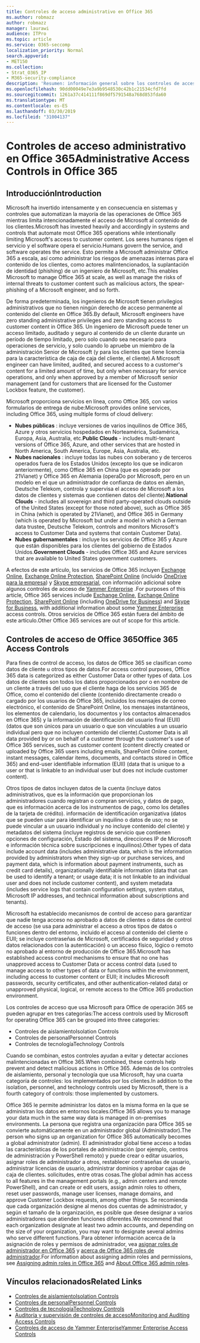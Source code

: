 ```yaml
---
title: Controles de acceso administrativo en Office 365
ms.author: robmazz
author: robmazz
manager: laurawi
audience: ITPro
ms.topic: article
ms.service: O365-seccomp
localization_priority: Normal
search.appverid:
- MET150
ms.collection:
- Strat_O365_IP
- M365-security-compliance
description: 'Resumen: información general sobre los controles de acceso administrativo de Office 365 y la categorización de datos.'
ms.openlocfilehash: 90dd00049e7e3a9b9548530c42b1c21534cfd7fd
ms.sourcegitcommit: 1261a37c414111f869df5791548a768d853fda60
ms.translationtype: MT
ms.contentlocale: es-ES
ms.lasthandoff: 03/30/2019
ms.locfileid: "31004137"
---
```

# <a name="administrative-access-controls-in-office-365"></a><span data-ttu-id="a6f02-103">Controles de acceso administrativo en Office 365</span><span class="sxs-lookup"><span data-stu-id="a6f02-103">Administrative Access Controls in Office 365</span></span> 

## <a name="introduction"></a><span data-ttu-id="a6f02-104">Introducción</span><span class="sxs-lookup"><span data-stu-id="a6f02-104">Introduction</span></span>
<span data-ttu-id="a6f02-105">Microsoft ha invertido intensamente y en consecuencia en sistemas y controles que automatizan la mayoría de las operaciones de Office 365 mientras limita intencionadamente el acceso de Microsoft al contenido de los clientes.</span><span class="sxs-lookup"><span data-stu-id="a6f02-105">Microsoft has invested heavily and accordingly in systems and controls that automate most Office 365 operations while intentionally limiting Microsoft's access to customer content.</span></span> <span data-ttu-id="a6f02-106">Los seres humanos rigen el servicio y el software opera el servicio.</span><span class="sxs-lookup"><span data-stu-id="a6f02-106">Humans govern the service, and software operates the service.</span></span> <span data-ttu-id="a6f02-107">Esto permite a Microsoft administrar Office 365 a escala, así como administrar los riesgos de amenazas internas para el contenido de los clientes, como actores malintencionados, la suplantación de identidad (phishing) de un ingeniero de Microsoft, etc.</span><span class="sxs-lookup"><span data-stu-id="a6f02-107">This enables Microsoft to manage Office 365 at scale, as well as manage the risks of internal threats to customer content such as malicious actors, the spear-phishing of a Microsoft engineer, and so forth.</span></span>

<span data-ttu-id="a6f02-108">De forma predeterminada, los ingenieros de Microsoft tienen privilegios administrativos que no tienen ningún derecho de acceso permanente al contenido del cliente en Office 365.</span><span class="sxs-lookup"><span data-stu-id="a6f02-108">By default, Microsoft engineers have zero standing administrative privileges and zero standing access to customer content in Office 365.</span></span> <span data-ttu-id="a6f02-109">Un ingeniero de Microsoft puede tener un acceso limitado, auditado y seguro al contenido de un cliente durante un período de tiempo limitado, pero solo cuando sea necesario para operaciones de servicio, y solo cuando lo apruebe un miembro de la administración Senior de Microsoft (y para los clientes que tiene licencia para la característica de caja de caja del cliente, el cliente).</span><span class="sxs-lookup"><span data-stu-id="a6f02-109">A Microsoft engineer can have limited, audited, and secured access to a customer's content for a limited amount of time, but only when necessary for service operations, and only when approved by a member of Microsoft senior management (and for customers that are licensed for the Customer Lockbox feature, the customer).</span></span>

<span data-ttu-id="a6f02-110">Microsoft proporciona servicios en línea, como Office 365, con varios formularios de entrega de nube:</span><span class="sxs-lookup"><span data-stu-id="a6f02-110">Microsoft provides online services, including Office 365, using multiple forms of cloud delivery:</span></span>

- <span data-ttu-id="a6f02-111">**Nubes públicas** : incluye versiones de varios inquilinos de Office 365, Azure y otros servicios hospedados en Norteamérica, Sudamérica, Europa, Asia, Australia, etc.</span><span class="sxs-lookup"><span data-stu-id="a6f02-111">**Public Clouds** - includes multi-tenant versions of Office 365, Azure, and other services that are hosted in North America, South America, Europe, Asia, Australia, etc.</span></span>
- <span data-ttu-id="a6f02-112">**Nubes nacionales** : incluye todas las nubes con soberano y de terceros operados fuera de los Estados Unidos (excepto los que se indicaron anteriormente), como Office 365 en China (que es operado por 21Vianet) y Office 365 en Alemania (operaDo por Microsoft, pero en un modelo en el que un administrador de confianza de datos en alemán, Deutsche Telekom, controla y supervisa el acceso de Microsoft a los datos de clientes y sistemas que contienen datos del cliente).</span><span class="sxs-lookup"><span data-stu-id="a6f02-112">**National Clouds** - includes all sovereign and third party-operated clouds outside of the United States (except for those noted above), such as Office 365 in China (which is operated by 21Vianet), and Office 365 in Germany (which is operated by Microsoft but under a model in which a German data trustee, Deutsche Telekom, controls and monitors Microsoft's access to Customer Data and systems that contain Customer Data).</span></span>
- <span data-ttu-id="a6f02-113">**Nubes gubernamentales** : incluye los servicios de Office 365 y Azure que están disponibles para los clientes del gobierno de Estados Unidos.</span><span class="sxs-lookup"><span data-stu-id="a6f02-113">**Government Clouds** - includes Office 365 and Azure services that are available to United States government customers.</span></span>

<span data-ttu-id="a6f02-114">A efectos de este artículo, los servicios de Office 365 incluyen [Exchange Online](https://docs.microsoft.com/Exchange/exchange-online), [Exchange Online Protection](https://docs.microsoft.com/Office365/SecurityCompliance/eop/exchange-online-protection-overview), [SharePoint Online](https://docs.microsoft.com/sharepoint/sharepoint-online) (incluido [OneDrive para la empresa](https://docs.microsoft.com/OneDrive/onedrive)) y [Skype empresarial](https://docs.microsoft.com/SkypeForBusiness/skype-for-business-online), con información adicional sobre algunos controles de acceso de [Yammer Enterprise](https://support.office.com/article/yammer-–-admin-help-e1464355-1f97-49ac-b2aa-dd320b179dbe?ui=en-US&rs=en-US&ad=US) .</span><span class="sxs-lookup"><span data-stu-id="a6f02-114">For purposes of this article, Office 365 services include [Exchange Online](https://docs.microsoft.com/Exchange/exchange-online), [Exchange Online Protection](https://docs.microsoft.com/Office365/SecurityCompliance/eop/exchange-online-protection-overview), [SharePoint Online](https://docs.microsoft.com/sharepoint/sharepoint-online) (including [OneDrive for Business](https://docs.microsoft.com/OneDrive/onedrive)) and [Skype for Business](https://docs.microsoft.com/SkypeForBusiness/skype-for-business-online), with additional information about some [Yammer Enterprise](https://support.office.com/article/yammer-–-admin-help-e1464355-1f97-49ac-b2aa-dd320b179dbe?ui=en-US&rs=en-US&ad=US) access controls.</span></span> <span data-ttu-id="a6f02-115">Otros servicios de Office 365 están fuera del ámbito de este artículo.</span><span class="sxs-lookup"><span data-stu-id="a6f02-115">Other Office 365 services are out of scope for this article.</span></span>

## <a name="office-365-access-controls"></a><span data-ttu-id="a6f02-116">Controles de acceso de Office 365</span><span class="sxs-lookup"><span data-stu-id="a6f02-116">Office 365 Access Controls</span></span>
<span data-ttu-id="a6f02-117">Para fines de control de acceso, los datos de Office 365 se clasifican como datos de cliente u otros tipos de datos.</span><span class="sxs-lookup"><span data-stu-id="a6f02-117">For access control purposes, Office 365 data is categorized as either Customer Data or other types of data.</span></span> <span data-ttu-id="a6f02-118">Los datos de clientes son todos los datos proporcionados por o en nombre de un cliente a través del uso que el cliente haga de los servicios 365 de Office, como el contenido del cliente (contenido directamente creado o cargado por los usuarios de Office 365, incluidos los mensajes de correo electrónico, el contenido de SharePoint Online, los mensajes instantáneos, los elementos de calendario, los documentos y los contactos almacenados en Office 365) y la información de identificación del usuario final (EUII) (datos que son únicos para un usuario o que son vinculables a un usuario individual pero que no incluyen contenido del cliente).</span><span class="sxs-lookup"><span data-stu-id="a6f02-118">Customer Data is all data provided by or on behalf of a customer through the customer's use of Office 365 services, such as customer content (content directly created or uploaded by Office 365 users including emails, SharePoint Online content, instant messages, calendar items, documents, and contacts stored in Office 365) and end-user identifiable information (EUII) (data that is unique to a user or that is linkable to an individual user but does not include customer content).</span></span> 

<span data-ttu-id="a6f02-119">Otros tipos de datos incluyen datos de la cuenta (incluye datos administrativos, que es la información que proporcionan los administradores cuando registran o compran servicios, y datos de pago, que es información acerca de los instrumentos de pago, como los detalles de la tarjeta de crédito). información de identificación organizativa (datos que se pueden usar para identificar un inquilino o datos de uso; no se puede vincular a un usuario individual y no incluye contenido del cliente) y metadatos del sistema (incluye registros de servicio que contienen opciones de configuración, Estado del sistema, direcciones IP de Microsoft e información técnica sobre suscripciones e inquilinos).</span><span class="sxs-lookup"><span data-stu-id="a6f02-119">Other types of data include account data (includes administrative data, which is the information provided by administrators when they sign-up or purchase services, and payment data, which is information about payment instruments, such as credit card details), organizationally identifiable information (data that can be used to identify a tenant; or usage data; it is not linkable to an individual user and does not include customer content), and system metadata (includes service logs that contain configuration settings, system status, Microsoft IP addresses, and technical information about subscriptions and tenants).</span></span>

<span data-ttu-id="a6f02-120">Microsoft ha establecido mecanismos de control de acceso para garantizar que nadie tenga acceso no aprobado a datos de clientes o datos de control de acceso (se usa para administrar el acceso a otros tipos de datos o funciones dentro del entorno, incluido el acceso al contenido del cliente o EUII; se incluye contraseñas de Microsoft, certificados de seguridad y otros datos relacionados con la autenticación) o un acceso físico, lógico o remoto no aprobado al entorno de producción de Office 365.</span><span class="sxs-lookup"><span data-stu-id="a6f02-120">Microsoft has established access control mechanisms to ensure that no one has unapproved access to Customer Data or access control data (used to manage access to other types of data or functions within the environment, including access to customer content or EUII; it includes Microsoft passwords, security certificates, and other authentication-related data) or unapproved physical, logical, or remote access to the Office 365 production environment.</span></span>

<span data-ttu-id="a6f02-121">Los controles de acceso que usa Microsoft para Office de operación 365 se pueden agrupar en tres categorías:</span><span class="sxs-lookup"><span data-stu-id="a6f02-121">The access controls used by Microsoft for operating Office 365 can be grouped into three categories:</span></span>
- <span data-ttu-id="a6f02-122">Controles de aislamiento</span><span class="sxs-lookup"><span data-stu-id="a6f02-122">Isolation Controls</span></span>
- <span data-ttu-id="a6f02-123">Controles de personal</span><span class="sxs-lookup"><span data-stu-id="a6f02-123">Personnel Controls</span></span>
- <span data-ttu-id="a6f02-124">Controles de tecnología</span><span class="sxs-lookup"><span data-stu-id="a6f02-124">Technology Controls</span></span>

<span data-ttu-id="a6f02-125">Cuando se combinan, estos controles ayudan a evitar y detectar acciones malintencionadas en Office 365.</span><span class="sxs-lookup"><span data-stu-id="a6f02-125">When combined, these controls help prevent and detect malicious actions in Office 365.</span></span> <span data-ttu-id="a6f02-126">Además de los controles de aislamiento, personal y tecnología que usa Microsoft, hay una cuarta categoría de controles: los implementados por los clientes.</span><span class="sxs-lookup"><span data-stu-id="a6f02-126">In addition to the isolation, personnel, and technology controls used by Microsoft, there is a fourth category of controls: those implemented by customers.</span></span>

<span data-ttu-id="a6f02-127">Office 365 le permite administrar los datos en la misma forma en la que se administran los datos en entornos locales.</span><span class="sxs-lookup"><span data-stu-id="a6f02-127">Office 365 allows you to manage your data much in the same way data is managed in on-premises environments.</span></span> <span data-ttu-id="a6f02-128">La persona que registra una organización para Office 365 se convierte automáticamente en un administrador global (Administrador).</span><span class="sxs-lookup"><span data-stu-id="a6f02-128">The person who signs up an organization for Office 365 automatically becomes a global administrator (admin).</span></span> <span data-ttu-id="a6f02-129">El administrador global tiene acceso a todas las características de los portales de administración (por ejemplo, centros de administración y PowerShell remoto) y puede crear o editar usuarios, asignar roles de administrador a otros, restablecer contraseñas de usuario, administrar licencias de usuario, administrar dominios y aprobar cajas de caja de clientes. solicitudes, entre otras cosas.</span><span class="sxs-lookup"><span data-stu-id="a6f02-129">The global admin has access to all features in the management portals (e.g., admin centers and remote PowerShell), and can create or edit users, assign admin roles to others, reset user passwords, manage user licenses, manage domains, and approve Customer Lockbox requests, among other things.</span></span> <span data-ttu-id="a6f02-130">Se recomienda que cada organización designe al menos dos cuentas de administrador, y según el tamaño de la organización, es posible que desee designar a varios administradores que atienden funciones diferentes.</span><span class="sxs-lookup"><span data-stu-id="a6f02-130">We recommend that each organization designate at least two admin accounts, and depending on the size of your organization, you may want to designate several admins who serve different functions.</span></span> <span data-ttu-id="a6f02-131">Para obtener información acerca de la asignación de roles y permisos de administrador, vea [asignar roles de administrador en Office 365](https://support.office.com/article/Assigning-admin-roles-in-Office-365-eac4d046-1afd-4f1a-85fc-8219c79e1504) y [acerca de Office 365 roles de administrador](https://support.office.com/article/Permissions-in-Office-365-DA585EEA-F576-4F55-A1E0-87090B6AAA9D).</span><span class="sxs-lookup"><span data-stu-id="a6f02-131">For information about assigning admin roles and permissions, see [Assigning admin roles in Office 365](https://support.office.com/article/Assigning-admin-roles-in-Office-365-eac4d046-1afd-4f1a-85fc-8219c79e1504) and [About Office 365 admin roles](https://support.office.com/article/Permissions-in-Office-365-DA585EEA-F576-4F55-A1E0-87090B6AAA9D).</span></span>


## <a name="related-links"></a><span data-ttu-id="a6f02-132">Vínculos relacionados</span><span class="sxs-lookup"><span data-stu-id="a6f02-132">Related Links</span></span>

- [<span data-ttu-id="a6f02-133">Controles de aislamiento</span><span class="sxs-lookup"><span data-stu-id="a6f02-133">Isolation Controls</span></span>](office-365-isolation-controls.md)
- [<span data-ttu-id="a6f02-134">Controles de personal</span><span class="sxs-lookup"><span data-stu-id="a6f02-134">Personnel Controls</span></span>](office-365-personnel-controls.md)
- [<span data-ttu-id="a6f02-135">Controles de tecnología</span><span class="sxs-lookup"><span data-stu-id="a6f02-135">Technology Controls</span></span>](office-365-technology-controls.md)
- [<span data-ttu-id="a6f02-136">Auditoría y supervisión de controles de acceso</span><span class="sxs-lookup"><span data-stu-id="a6f02-136">Monitoring and Auditing Access Controls</span></span>](office-365-monitoring-and-auditing-access-controls.md)
- [<span data-ttu-id="a6f02-137">Controles de acceso de Yammer Enterprise</span><span class="sxs-lookup"><span data-stu-id="a6f02-137">Yammer Enterprise Access Controls</span></span>](office-365-yammer-enterprise-access-controls.md)